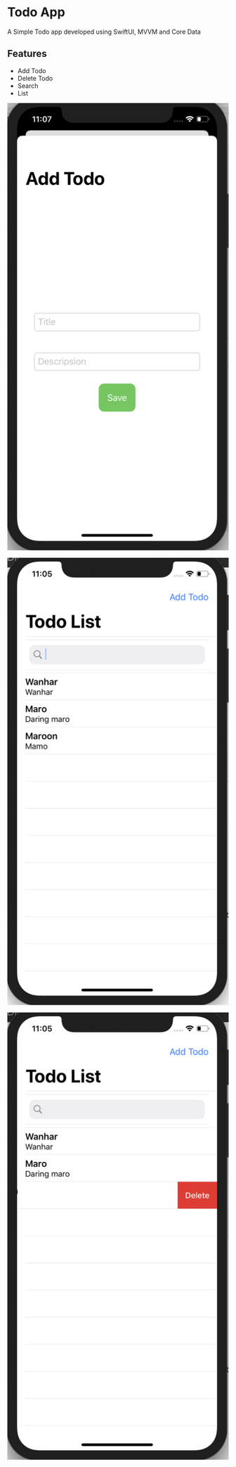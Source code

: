# Todo App
A Simple Todo app developed using SwiftUI, MVVM and Core Data

## Features
* Add Todo <br/>
* Delete Todo <br/>
* Search <br/>
* List <br/>


![alt text](https://github.com/wanharaderta/Todolist-mvvm/blob/master/Todolist/Assets.xcassets/Screen%20Shot%202020-05-25%20at%2023.07.18.imageset/Screen%20Shot%202020-05-25%20at%2023.07.18.png)

![alt text](https://github.com/wanharaderta/Todolist-mvvm/blob/master/Todolist/Assets.xcassets/Screen%20Shot%202020-05-25%20at%2023.05.03.imageset/Screen%20Shot%202020-05-25%20at%2023.05.03.png)

![alt text](https://github.com/wanharaderta/Todolist-mvvm/blob/master/Todolist/Assets.xcassets/Screen%20Shot%202020-05-25%20at%2023.05.09.imageset/Screen%20Shot%202020-05-25%20at%2023.05.09.png)
